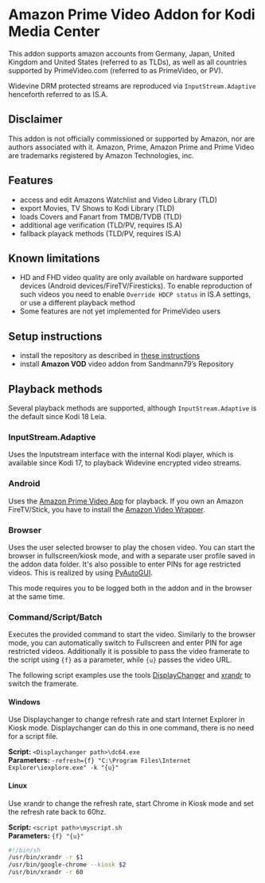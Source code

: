 # Amazon Prime Video Addon for Kodi Media Center

This addon supports amazon accounts from Germany, Japan, United Kingdom and United States (referred to as TLDs), as well as all countries supported by PrimeVideo.com (referred to as PrimeVideo, or PV).

Widevine DRM protected streams are reproduced via `InputStream.Adaptive` henceforth referred to as IS.A.

## Disclaimer
This addon is not officially commissioned or supported by Amazon, nor are authors associated with it. Amazon, Prime, Amazon Prime and Prime Video are trademarks registered by Amazon Technologies, inc.

## Features
* access and edit Amazons Watchlist and Video Library (TLD)
* export Movies, TV Shows to Kodi Library (TLD)
* loads Covers and Fanart from TMDB/TVDB (TLD)
* additional age verification (TLD/PV, requires IS.A)
* fallback playack methods (TLD/PV, requires IS.A)

## Known limitations
* HD and FHD video quality are only available on hardware supported devices (Android devices/FireTV/Firesticks). To enable reproduction of such videos you need to enable `Override HDCP status` in IS.A settings, or use a different playback method
* Some features are not yet implemented for PrimeVideo users

## Setup instructions
* install the repository as described in [these instructions](https://github.com/Sandmann79/xbmc/)
* install **Amazon VOD** video addon from Sandmann79’s Repository

## Playback methods
Several playback methods are supported, although `InputStream.Adaptive` is the default since Kodi 18 Leia.

### InputStream.Adaptive
Uses the Inputstream interface with the internal Kodi player, which is available since Kodi 17, to playback Widevine encrypted video streams.

### Android
Uses the [Amazon Prime Video App](https://play.google.com/store/apps/details?id=com.amazon.avod.thirdpartyclient) for playback. If you own an Amazon FireTV/Stick, you have to install the [Amazon Video Wrapper](https://github.com/Sandmann79/xbmc/raw/master/tools_addon/AmazonVideoWrapper.apk).

### Browser
Uses the user selected browser to play the chosen video. You can start the browser in fullscreen/kiosk mode, and with a separate user profile saved in the addon data folder. It's also possible to enter PINs for age restricted videos. This is realized by using [PyAutoGUI](https://pyautogui.readthedocs.io/en/latest/).

This mode requires you to be logged both in the addon and in the browser at the same time.

### Command/Script/Batch
Executes the provided command to start the video. Similarly to the browser mode, you can automatically switch to Fullscreen and enter PIN for age restricted videos. Additionally it is possible to pass the video framerate to the script using `{f}` as a parameter, while `{u}` passes the video URL.

The following script examples use the tools [DisplayChanger](http://12noon.com/?page_id=80) and [xrandr](http://www.x.org/archive/X11R7.5/doc/man/man1/xrandr.1.html) to switch the framerate.  
#### Windows
Use Displaychanger to change refresh rate and start Internet Explorer in Kiosk mode. Displaychanger can do this in one command, there is no need for a script file.

**Script:** `<Displaychanger path>\dc64.exe`  
**Parameters:** `-refresh={f} "C:\Program Files\Internet Explorer\iexplore.exe" -k "{u}"`
#### Linux
Use xrandr to change the refresh rate, start Chrome in Kiosk mode and set the refresh rate back to 60hz.

**Script:** `<script path>\myscript.sh`  
**Parameters:** `{f} "{u}"`  
```sh
#!/bin/sh
/usr/bin/xrandr -r $1
/usr/bin/google-chrome --kiosk $2
/usr/bin/xrandr -r 60
```
